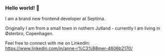 ### Hello world! 👋

I am a brand new frontend developer at Septima.

Originally I am from a small town in nothern Jutland - currently I am living in Østerbro, Copenhagen. 

Feel free to connect with me on LinkedIn:
https://www.linkedin.com/in/anne-r%C3%B8mer-4606b2170/


<!--
**anneroemer/anneroemer** is a ✨ _special_ ✨ repository because its `README.md` (this file) appears on your GitHub profile.

Here are some ideas to get you started:

- 🔭 I’m currently working on ...
- 🌱 I’m currently learning ...
- 👯 I’m looking to collaborate on ...
- 🤔 I’m looking for help with ...
- 💬 Ask me about ...
- 📫 How to reach me: ...
- 😄 Pronouns: ...
- ⚡ Fun fact: ...
-->

